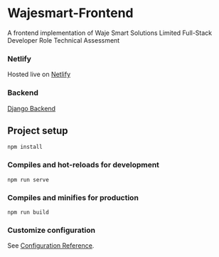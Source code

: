 # Wajesmart-Frontend

A frontend implementation of Waje Smart Solutions Limited Full-Stack Developer Role Technical 
Assessment


### Netlify

Hosted live on [Netlify](https://wajesmart-client.netlify.app/)

### Backend

[Django Backend](https://github.com/Kolaposki/Wajesmart-Backend)

## Project setup

```
npm install
```

### Compiles and hot-reloads for development

```
npm run serve
```

### Compiles and minifies for production

```
npm run build
```

### Customize configuration

See [Configuration Reference](https://cli.vuejs.org/config/).
